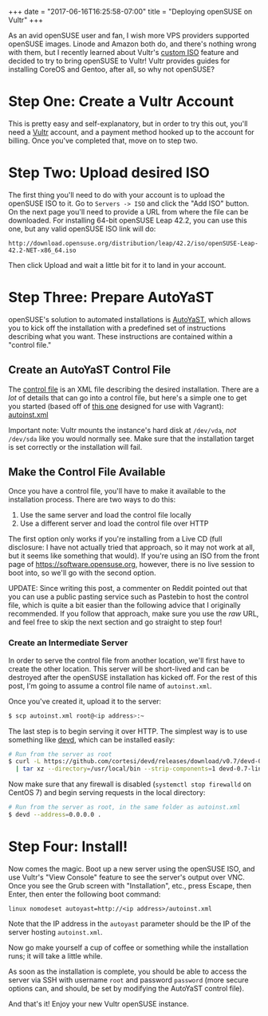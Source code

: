 +++
date = "2017-06-16T16:25:58-07:00"
title = "Deploying openSUSE on Vultr"
+++

As an avid openSUSE user and fan, I wish more VPS providers supported openSUSE
images. Linode and Amazon both do, and there's nothing wrong with them, but I
recently learned about Vultr's [custom
ISO](https://www.vultr.com/features/uploadiso/) feature and decided to try to
bring openSUSE to Vultr! Vultr provides guides for installing CoreOS and
Gentoo, after all, so why not openSUSE?

<!--more-->

# Step One: Create a Vultr Account

This is pretty easy and self-explanatory, but in order to try this out, you'll
need a [Vultr](https://www.vultr.com/) account, and a payment method hooked up
to the account for billing.  Once you've completed that, move on to step two.

# Step Two: Upload desired ISO

The first thing you'll need to do with your account is to upload the openSUSE
ISO to it. Go to `Servers -> ISO` and click the "Add ISO" button. On the next
page you'll need to provide a URL from where the file can be downloaded. For
installing 64-bit openSUSE Leap 42.2, you can use this one, but any valid
openSUSE ISO link will do:

```
http://download.opensuse.org/distribution/leap/42.2/iso/openSUSE-Leap-42.2-NET-x86_64.iso
```

Then click Upload and wait a little bit for it to land in your account.

# Step Three: Prepare AutoYaST

openSUSE's solution to automated installations is
[AutoYaST](https://doc.opensuse.org/projects/autoyast/), which allows you to
kick off the installation with a predefined set of instructions describing what
you want. These instructions are contained within a "control file."

## Create an AutoYaST Control File

The [control file](https://doc.opensuse.org/projects/autoyast/#Profile) is an
XML file describing the desired installation. There are a _lot_ of details that
can go into a control file, but here's a simple one to get you started (based
off of [this
one](https://github.com/openSUSE/vagrant/blob/master/http/42.2-general.xml)
designed for use with Vagrant):
[autoinst.xml](/extras/opensuse-vultr/autoinst.xml)

Important note: Vultr mounts the instance's hard disk at `/dev/vda`, _not_
`/dev/sda` like you would normally see. Make sure that the installation target
is set correctly or the installation will fail.

## Make the Control File Available

Once you have a control file, you'll have to make it available to the
installation process. There are two ways to do this:

1. Use the same server and load the control file locally
2. Use a different server and load the control file over HTTP

The first option only works if you're installing from a Live CD (full
disclosure: I have not actually tried that approach, so it may not work at all,
but it seems like something that would).  If you're using an ISO from the front
page of https://software.opensuse.org, however, there is no live session to boot
into, so we'll go with the second option.

UPDATE: Since writing this post, a commenter on Reddit pointed out that you can
use a public pasting service such as Pastebin to host the control file, which is
quite a bit easier than the following advice that I originally recommended. If
you follow that approach, make sure you use the _raw_ URL, and feel free to skip
the next section and go straight to step four!

### Create an Intermediate Server

In order to serve the control file from another location, we'll first have to
create the other location. This server will be short-lived and can be destroyed
after the openSUSE installation has kicked off. For the rest of this post, I'm
going to assume a control file name of `autoinst.xml`.

Once you've created it, upload it to the server:

```sh
$ scp autoinst.xml root@<ip address>:~
```

The last step is to begin serving it over HTTP. The simplest way is to use
something like [devd](https://github.com/cortesi/devd), which can be installed
easily:

```sh
# Run from the server as root
$ curl -L https://github.com/cortesi/devd/releases/download/v0.7/devd-0.7-linux64.tgz \
  | tar xz --directory=/usr/local/bin --strip-components=1 devd-0.7-linux64/devd
```

Now make sure that any firewall is disabled (`systemctl stop firewalld` on
CentOS 7) and begin serving requests in the local directory:

```sh
# Run from the server as root, in the same folder as autoinst.xml
$ devd --address=0.0.0.0 .
```

# Step Four: Install!

Now comes the magic. Boot up a new server using the openSUSE ISO, and use
Vultr's "View Console" feature to see the server's output over VNC. Once you see
the Grub screen with "Installation", etc., press Escape, then Enter, then enter
the following boot command:

```
linux nomodeset autoyast=http://<ip address>/autoinst.xml
```

Note that the IP address in the `autoyast` parameter should be the IP of the
server hosting `autoinst.xml`.

Now go make yourself a cup of coffee or something while the installation runs;
it will take a little while.

As soon as the installation is complete, you should be able to access the server
via SSH with username `root` and password `password` (more secure options can,
and should, be set by modifying the AutoYaST control file).

And that's it! Enjoy your new Vultr openSUSE instance.
